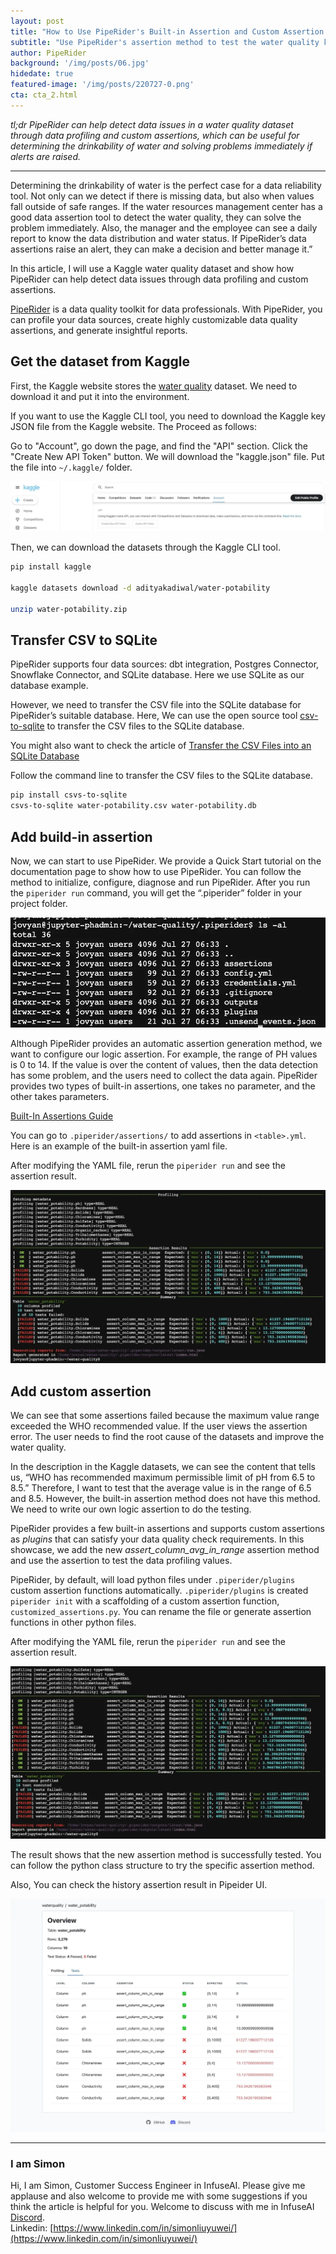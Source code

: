 ```yaml
---
layout: post
title: "How to Use PipeRider's Built-in Assertion and Custom Assertion to Test the Water Quality Kaggle Dataset"
subtitle: "Use PipeRider's assertion method to test the water quality kaggle data"
author: PipeRider
background: '/img/posts/06.jpg'
hidedate: true
featured-image: '/img/posts/220727-0.png'
cta: cta_2.html
---
```


*tl;dr PipeRider can help detect data issues in a water quality dataset through data profiling and custom assertions, which can be useful for determining the drinkability of water and solving problems immediately if alerts are raised.*

<hr />

Determining the drinkability of water is the perfect case for a data reliability tool. Not only can we detect if there is missing data, but also when values fall outside of safe ranges. If the water resources management center has a good data assertion tool to detect the water quality, they can solve the problem immediately. Also, the manager and the employee can see a daily report to know the data distribution and water status. If PipeRider’s data assertions raise an alert, they can make a decision and better manage it.”

In this article, I will use a Kaggle water quality dataset and show how PipeRider can help detect data issues through data profiling and custom assertions.

[PipeRider](https://piperider.io/?utm_source=piperiderblog&utm_medium=blog) is a data quality toolkit for data professionals. With PipeRider, you can profile your data sources, create highly customizable data quality assertions, and generate insightful reports.

## Get the dataset from Kaggle

First, the Kaggle website stores the [water quality](https://www.kaggle.com/datasets/adityakadiwal/water-potability) dataset. We need to download it and put it into the environment. 


If you want to use the Kaggle CLI tool, you need to download the Kaggle key JSON file from the Kaggle website. The Proceed as follows:

Go to "Account", go down the page, and find the "API" section.
Click the "Create New API Token" button.
We will download the "kaggle.json" file.
Put the file into `~/.kaggle/` folder.

![Download the API token JSON file on the Kaggle Account page.](/img/posts/220727-1.webp)

Then, we can download the datasets through the Kaggle CLI tool.

```bash
pip install kaggle

kaggle datasets download -d adityakadiwal/water-potability

unzip water-potability.zip
```

## Transfer CSV to SQLite 
PipeRider supports four data sources: dbt integration, Postgres Connector, Snowflake Connector, and SQLite database. Here we use SQLite as our database example.

However, we need to transfer the CSV file into the SQLite database for PipeRider’s suitable database. Here, We can use the open source tool [csv-to-sqlite](https://github.com/simonw/csvs-to-sqlite) to transfer the CSV files to the SQLite database.

You might also want to check the article of [Transfer the CSV Files into an SQLite Database](https://blog.piperider.io/transfer-the-csv-files-into-an-sqlite-database)

Follow the command line to transfer the CSV files to the SQLite database.

```bash
pip install csvs-to-sqlite
csvs-to-sqlite water-potability.csv water-potability.db
```

## Add build-in assertion 
Now, we can start to use PipeRider. We provide a Quick Start tutorial on the documentation page to show how to use PipeRider. You can follow the method to initialize, configure, diagnose and run PipeRider. After you run the `piperider run` command, you will get the “.piperider” folder in your project folder.

![The structure of the .piperider folder](/img/posts/220727-2.webp)

Although PipeRider provides an automatic assertion generation method, we want to configure our logic assertion. For example, the range of PH values is 0 to 14. If the value is over the content of values, then the data detection has some problem, and the users need to collect the data again. PipeRider provides two types of built-in assertions, one takes no parameter, and the other takes parameters.

[Built-In Assertions Guide](https://docs.piperider.io/cli/data-quality-assertions/assertion-configuratio)

You can go to `.piperider/assertions/` to add assertions in `<table>.yml`. Here is an example of the built-in assertion yaml file.

<script src="https://gist.github.com/LiuYuWei/27dd7c6ec5685f13de9810accb9a3f6a.js"></script>

After modifying the YAML file, rerun the `piperider run` and see the assertion result.

![The result of piperider run (We configure the built-in assertion YAML file.)](/img/posts/220727-3.webp)

## Add custom assertion

We can see that some assertions failed because the maximum value range exceeded the WHO recommended value. If the user views the assertion error. The user needs to find the root cause of the datasets and improve the water quality.

In the description in the Kaggle datasets, we can see the content that tells us, “WHO has recommended maximum permissible limit of pH from 6.5 to 8.5.” Therefore, I want to test that the average value is in the range of 6.5 and 8.5. However, the built-in assertion method does not have this method. We need to write our own logic assertion to do the testing.

PipeRider provides a few built-in assertions and supports custom assertions as *plugins* that can satisfy your data quality check requirements. In this showcase, we add the new *assert_column_avg_in_range* assertion method and use the assertion to test the data profiling values.

PipeRider, by default, will load python files under `.piperider/plugins` custom assertion functions automatically. `.piperider/plugins` is created `piperider init` with a scaffolding of a custom assertion function, `customized_assertions.py`. You can rename the file or generate assertion functions in other python files.

<script src="https://gist.github.com/LiuYuWei/d7168d5cda4b6296997cc489be3d5687.js"></script>

After modifying the YAML file, rerun the `piperider run` and see the assertion result.

![The result of piperider run (We add the custom assertion method.)](/img/posts/220727-4.webp)

The result shows that the new assertion method is successfully tested. You can follow the python class structure to try the specific assertion method.

Also, You can check the history assertion result in Pipeider UI.

![Assertion testing in PipeRider UI](/img/posts/220727-5.webp)

---

### I am Simon
Hi, I am Simon, Customer Success Engineer in InfuseAI. Please give me applause and also welcome to provide me with some suggestions if you think the article is helpful for you. Welcome to discuss with me in InfuseAI [Discord](https://discord.gg/xKxsdPx4d5).  
Linkedin: [https://www.linkedin.com/in/simonliuyuwei/](https://www.linkedin.com/in/simonliuyuwei/)

